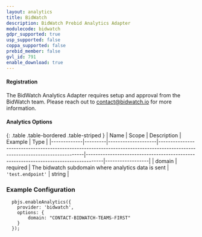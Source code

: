 ```yaml
---
layout: analytics
title: BidWatch
description: BidWatch Prebid Analytics Adapter
modulecode: bidwatch
gdpr_supported: true
usp_supported: false
coppa_supported: false
prebid_member: false
gvl_id: 791
enable_download: true
---
```


#### Registration

The BidWatch Analytics Adapter requires setup and approval from the
BidWatch team. Please reach out to contact@bidwatch.io for more information.

#### Analytics Options

{: .table .table-bordered .table-striped }
| Name         | Scope              | Description                                                                                                                 | Example                                                                             | Type             |
|-------------|---------|--------------------|-----------------------------------------------------------------------------------------------------------------------------|-------------------------------------------------------------------------------------|------------------|
| domain | required | The bidwatch subdomain where analytics data is sent   | `'test.endpoint'`  | string |

### Example Configuration

```
  pbjs.enableAnalytics({
    provider: 'bidwatch',
    options: {
        domain: "CONTACT-BIDWATCH-TEAMS-FIRST"
    }
  });
```
